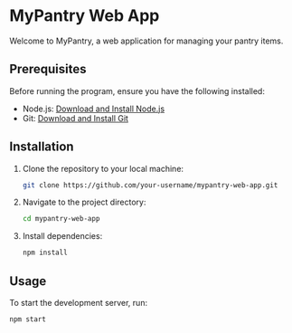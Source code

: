 # MyPantry Web App

Welcome to MyPantry, a web application for managing your pantry items.

## Prerequisites

Before running the program, ensure you have the following installed:

- Node.js: [Download and Install Node.js](https://nodejs.org/)
- Git: [Download and Install Git](https://git-scm.com/)

## Installation

1. Clone the repository to your local machine:

    ```bash
    git clone https://github.com/your-username/mypantry-web-app.git
    ```

2. Navigate to the project directory:

    ```bash
    cd mypantry-web-app
    ```

3. Install dependencies:

    ```bash
    npm install
    ```

## Usage

To start the development server, run:

```bash
npm start
